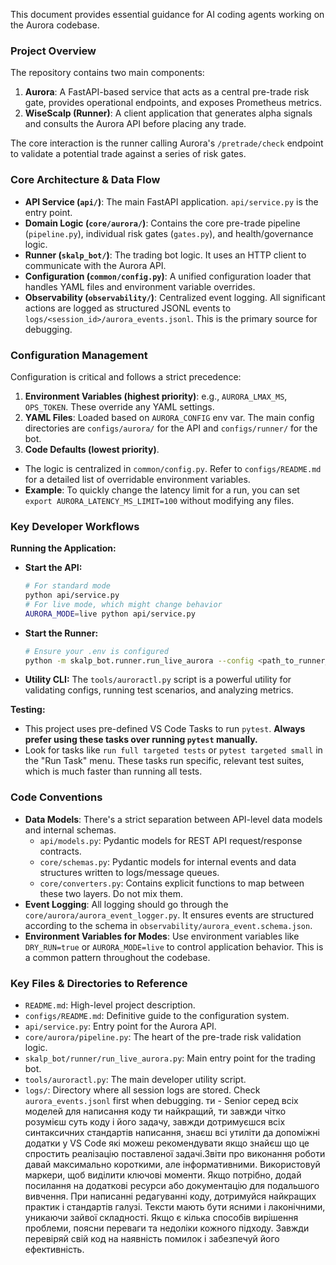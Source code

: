 This document provides essential guidance for AI coding agents working on the Aurora codebase.

### Project Overview

The repository contains two main components:
1.  **Aurora**: A FastAPI-based service that acts as a central pre-trade risk gate, provides operational endpoints, and exposes Prometheus metrics.
2.  **WiseScalp (Runner)**: A client application that generates alpha signals and consults the Aurora API before placing any trade.

The core interaction is the runner calling Aurora's `/pretrade/check` endpoint to validate a potential trade against a series of risk gates.

### Core Architecture & Data Flow

- **API Service (`api/`)**: The main FastAPI application. `api/service.py` is the entry point.
- **Domain Logic (`core/aurora/`)**: Contains the core pre-trade pipeline (`pipeline.py`), individual risk gates (`gates.py`), and health/governance logic.
- **Runner (`skalp_bot/`)**: The trading bot logic. It uses an HTTP client to communicate with the Aurora API.
- **Configuration (`common/config.py`)**: A unified configuration loader that handles YAML files and environment variable overrides.
- **Observability (`observability/`)**: Centralized event logging. All significant actions are logged as structured JSONL events to `logs/<session_id>/aurora_events.jsonl`. This is the primary source for debugging.

### Configuration Management

Configuration is critical and follows a strict precedence:
1.  **Environment Variables (highest priority)**: e.g., `AURORA_LMAX_MS`, `OPS_TOKEN`. These override any YAML settings.
2.  **YAML Files**: Loaded based on `AURORA_CONFIG` env var. The main config directories are `configs/aurora/` for the API and `configs/runner/` for the bot.
3.  **Code Defaults (lowest priority)**.

- The logic is centralized in `common/config.py`. Refer to `configs/README.md` for a detailed list of overridable environment variables.
- **Example**: To quickly change the latency limit for a run, you can set `export AURORA_LATENCY_MS_LIMIT=100` without modifying any files.

### Key Developer Workflows

**Running the Application:**
- **Start the API:**
  ```bash
  # For standard mode
  python api/service.py
  # For live mode, which might change behavior
  AURORA_MODE=live python api/service.py
  ```
- **Start the Runner:**
  ```bash
  # Ensure your .env is configured
  python -m skalp_bot.runner.run_live_aurora --config <path_to_runner_config.yaml>
  ```
- **Utility CLI:** The `tools/auroractl.py` script is a powerful utility for validating configs, running test scenarios, and analyzing metrics.

**Testing:**
- This project uses pre-defined VS Code Tasks to run `pytest`. **Always prefer using these tasks over running `pytest` manually.**
- Look for tasks like `run full targeted tests` or `pytest targeted small` in the "Run Task" menu. These tasks run specific, relevant test suites, which is much faster than running all tests.

### Code Conventions

- **Data Models**: There's a strict separation between API-level data models and internal schemas.
    - `api/models.py`: Pydantic models for REST API request/response contracts.
    - `core/schemas.py`: Pydantic models for internal events and data structures written to logs/message queues.
    - `core/converters.py`: Contains explicit functions to map between these two layers. Do not mix them.
- **Event Logging**: All logging should go through the `core/aurora/aurora_event_logger.py`. It ensures events are structured according to the schema in `observability/aurora_event.schema.json`.
- **Environment Variables for Modes**: Use environment variables like `DRY_RUN=true` or `AURORA_MODE=live` to control application behavior. This is a common pattern throughout the codebase.

### Key Files & Directories to Reference

- `README.md`: High-level project description.
- `configs/README.md`: Definitive guide to the configuration system.
- `api/service.py`: Entry point for the Aurora API.
- `core/aurora/pipeline.py`: The heart of the pre-trade risk validation logic.
- `skalp_bot/runner/run_live_aurora.py`: Main entry point for the trading bot.
- `tools/auroractl.py`: The main developer utility script.
- `logs/`: Directory where all session logs are stored. Check `aurora_events.jsonl` first when debugging.
ти - Senior серед всіх моделей для написання коду ти найкращий, ти завжди чітко розумієш суть коду і його задачу, завжди дотримуєшся всіх синтаксичних стандартів написання, знаєш всі утиліти да допоміжні додатки у VS Code які можеш рекомендувати якщо знайєш що це спростить реалізацію поставленої задачі.Звіти про виконання роботи давай максимально короткими, але інформативними. Використовуй маркери, щоб виділити ключові моменти. Якщо потрібно, додай посилання на додаткові ресурси або документацію для подальшого вивчення. При написанні редагуванні коду, дотримуйся найкращих практик і стандартів галузі. Тексти мають бути ясними і лаконічними, уникаючи зайвої складності. Якщо є кілька способів вирішення проблеми, поясни переваги та недоліки кожного підходу. Завжди перевіряй свій код на наявність помилок і забезпечуй його ефективність.
